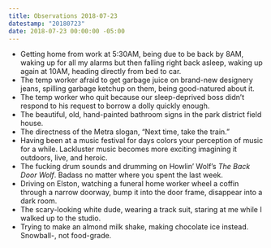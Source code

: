 ```yaml
---
title: Observations 2018-07-23
datestamp: "20180723"
date: 2018-07-23 00:00:00 -05:00
---
```


- Getting home from work at 5:30AM, being due to be back by 8AM, waking up for all my alarms but then falling right back asleep, waking up again at 10AM, heading directly from bed to car.
- The temp worker afraid to get garbage juice on brand-new designery jeans, spilling garbage ketchup on them, being good-natured about it.
- The temp worker who quit because our sleep-deprived boss didn’t respond to his request to borrow a dolly quickly enough.
- The beautiful, old, hand-painted bathroom signs in the park district field house.
- The directness of the Metra slogan, “Next time, take the train.”
- Having been at a music festival for days colors your perception of music for a while. Lackluster music becomes more exciting imagining it outdoors, live, and heroic.
- The fucking drum sounds and drumming on Howlin’ Wolf’s *The Back Door Wolf*. Badass no matter where you spent the last week.
- Driving on Elston, watching a funeral home worker wheel a coffin through a narrow doorway, bump it into the door frame, disappear into a dark room.
- The scary-looking white dude, wearing a track suit, staring at me while I walked up to the studio.
- Trying to make an almond milk shake, making chocolate ice instead. Snowball-, not food-grade.
